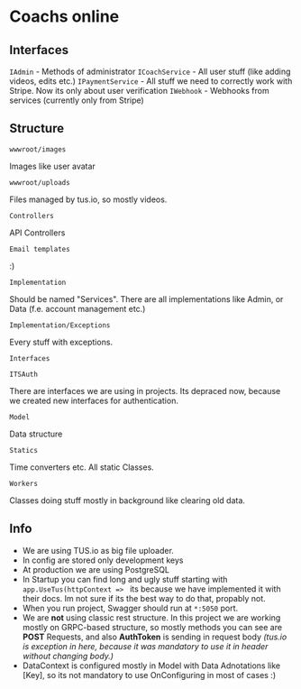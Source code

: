 ﻿# Coachs online 



## Interfaces
`IAdmin` - Methods of administrator
`ICoachService` - All user stuff (like adding videos, edits etc.)
`IPaymentService` - All stuff we need to correctly work with Stripe. Now its only about user verification
`IWebhook` - Webhooks from services (currently only from Stripe)

## Structure
``` 
wwwroot/images
```
Images like user avatar

```
wwwroot/uploads
```
Files managed by tus.io, so mostly videos.
```
Controllers
```
API Controllers

```
Email templates
```
:)

```
Implementation
```
Should be named "Services". There are all implementations like Admin, or Data (f.e. account management etc.)

```
Implementation/Exceptions
```
Every stuff with exceptions.
```
Interfaces
```

```
ITSAuth
```
There are interfaces we are using in projects. Its depraced now, because we created new interfaces for authentication.

```
Model
```
Data structure
``` 
Statics
```

Time converters etc. All static Classes.

```
Workers
```
Classes doing stuff mostly in background like clearing old data. 

## Info
 - We are using TUS.io as big file uploader. 
 - In config are stored only development keys
 - At production we are using PostgreSQL
 - In Startup you can find long and ugly stuff starting with `app.UseTus(httpContext => ` its because we have implemented it with their docs. Im not sure if its the best way to do that, propably not.
 - When you run project, Swagger should run at `*:5050` port. 
 - We are **not** using classic rest structure. In this project we are working mostly on GRPC-based structure, so mostly methods you can see are **POST** Requests, and also **AuthToken** is sending in request body *(tus.io is exception in here, because it was mandatory to use it in header without changing body.)*
 - DataContext is configured mostly in Model with Data Adnotations like [Key], so its not mandatory to use OnConfiguring in most of cases :) 